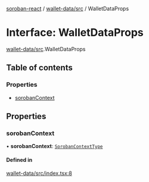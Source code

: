 [soroban-react](../README.md) / [wallet-data/src](../modules/wallet_data_src.md) / WalletDataProps

# Interface: WalletDataProps

[wallet-data/src](../modules/wallet_data_src.md).WalletDataProps

## Table of contents

### Properties

- [sorobanContext](wallet_data_src.WalletDataProps.md#sorobancontext)

## Properties

### sorobanContext

• **sorobanContext**: [`SorobanContextType`](core_src_SorobanContext.SorobanContextType.md)

#### Defined in

[wallet-data/src/index.tsx:8](https://github.com/esteblock/soroban-react/blob/612058a/packages/wallet-data/src/index.tsx#L8)
